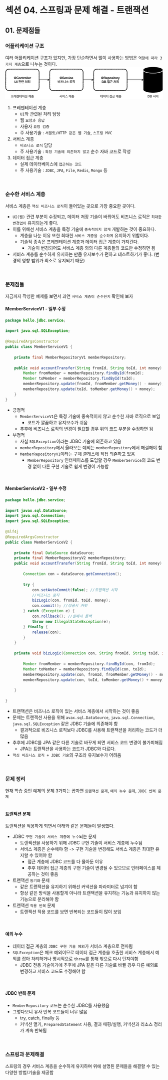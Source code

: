 # 섹션 04. 스프링과 문제 해결 - 트랜잭션
## 01. 문제점들
### 어플리케이션 구조
여러 어플리케이션 구조가 있지만, 가장 단순하면서 많이 사용하는 방법은 `역할에 따라 3가지 계층`으로 나누는 것이다.
![img_001](img/img_001.jpg)
1. 프레젠테이션 계층
   - `UI`와 관련된 처리 담당
   - 웹 `요청과 응답`
   - 사용자 `요청 검증`
   - 주 사용기술 : `서블릿/HTTP 같은 웹 기술`, `스프링 MVC`
2. 서비스 계층
   - `비즈니스 로직` 담당
   - 주 사용기술 : `특정 기술에 의존하지 않고` 순수 자바 코드로 작성
3. 데이터 접근 계층
   - 실제 데이터베이스에 `접근하는 코드`
   - 주 사용기술 : `JDBC`, `JPA`, `File`, `Redis`, `Mongo` 등  
<br/>

### 순수한 서비스 계층
서비스 계층은 `핵심 비즈니스 로직`이 들어있는 곳으로 가장 중요한 곳이다.<br/>
- `UI(웹)` 관련 부분이 수정되고, 데이터 저장 기술이 바뀌어도 비즈니스 로직은 `최대한 변경없이` 유지되는게 좋다.
- 이를 위해선 서비스 계층을 특정 기술에 `종속적이지 않게` 개발하는 것이 중요하다.
  - 계층을 나눈 이유 또한 최대한 `서비스 계층을 순수하게` 유지하기 위함이다.
  - 기술적 종속은 프레젠테이션 계층과 데이터 접근 계층이 가져간다.
    - 기술이 변경되어도 서비스 계층 외의 다른 계층들의 코드만 수정하면 됨
- 서비스 계층를 순수하게 유지하는 만큼 유지보수가 편하고 테스트하기가 좋다. (변경의 영향 범위가 최소로 유지되기 때문)  
<br/>

### 문제점들
지금까지 작성한 예제를 보면서 과연 `서비스 계층이 순수한지` 확인해 보자
#### MemberServiceV1 - 일부 수정
```java
package hello.jdbc.service;

import java.sql.SQLException;

@RequiredArgsConstructor
public class MemberServiceV1 {
    
    private final MemberRepositoryV1 memberRepository;
    
    public void accountTransfer(String fromId, String toId, int money) throws SQLException {
        Member fromMember = memberRepository.findById(fromId);
        Member toMember = memberRepository.findById(toId);
        memberRepository.update(fromId, fromMember.getMoney() - money);
        memberRepository.update(toId, toMember.getMoney() + money);
    }
}
```
- 긍정적
  - `MemberServiceV1`은 특정 기술에 종속적이지 않고 순수한 자바 로직으로 보임
    - 코드가 깔끔하고 유지보수가 쉬움
  - 추후에 비즈니스 로직의 변경이 필요할 경우 위의 코드 부분을 수정하면 됨
- 부정적
  - 사실 `SQLException`이라는 JDBC 기술에 의존하고 있음
  - `memberRepository`에서 올라오는 예외는 `memberRepository`에서 해결해야 함
  - `MemberRepositoryV1`이라는 구체 클래스에 직접 의존하고 있음
    - `MemberRepository` 인터페이스를 도입할 경우 `MemberService`의 코드 변경 없이 다른 구현 기술로 쉽게 변경이 가능함  
<br/>

#### MemberServiceV2 - 일부 수정
```java
package hello.jdbc.service;

import javax.sql.DataSource;
import java.sql.Connection;
import java.sql.SQLException;

@Slf4j
@RequiredArgsConstructor
public class MemberServiceV2 {
    
    private final DataSource dataSource;
    private final MemberRepositoryV2 memberRepository;
    public void accountTransfer(String fromId, String toId, int money) throws SQLException {

        Connection con = dataSource.getConnection();

        try {
            con.setAutoCommit(false); //트랜잭션 시작
            //비즈니스 로직
            bizLogic(con, fromId, toId, money);
            con.commit(); //성공시 커밋
        } catch (Exception e) {
            con.rollback(); //실패시 롤백
            throw new IllegalStateException(e);
        } finally {
            release(con);
        }
    }

    private void bizLogic(Connection con, String fromId, String toId, int money) throws SQLException {
 
        Member fromMember = memberRepository.findById(con, fromId);
        Member toMember = memberRepository.findById(con, toId);
        memberRepository.update(con, fromId, fromMember.getMoney() - money);
        memberRepository.update(con, toId, toMember.getMoney() + money);
        
    }
    
}
```
- 트랜잭션은 비즈니스 로직이 있는 서비스 계층에서 시작하는 것이 좋음
- 문제는 트랜잭션 사용을 위해 `avax.sql.DataSource`, `java.sql.Connection`, `java.sql.SQLException` 같은 JDBC 기술에 의존해야 함
  - 결과적으로 비즈니스 로직보다 JDBC를 사용해 트랜잭션을 처리하는 코드가 더 많음
- 추후에 JDBC를 JPA 같은 다른 기술로 바꾸게 되면 서비스 코드 변경이 불가피해짐
  - JPA는 트랜잭션을 사용하는 코드가 JDBC와 다르다.
- `핵심 비즈니스 로직 + JDBC 기술`의 구조라 유지보수가 어려움  
<br/>

### 문제 정리
현재 학습 중인 예제의 문제 3가지는 꼽자면 `트랜잭션 문제`, `예외 누수 문제`, `JDBC 반복 문제`  
<br/>

#### 트랜잭션 문제
트랜잭션을 적용하게 되면서 아래와 같은 문제들이 발생했다.
- JDBC `구현 기술이 서비스 계층에 누수`되는 문제
  - 트랜잭션을 사용하기 위해 JDBC 구현 기술이 서비스 계층에 누수됨
  - 서비스 계층은 순수해야 함 -> 구현 기술을 변경해도 서비스 계층은 최대한 유지할 수 있어야 함
    - 접근 계층에 JDBC 코드를 다 몰아둔 이유
    - 추후 데이터 접근 계층의 구현 기술이 변경될 수 있으므로 인터페이스를 제공하는 것이 좋음
- 트랜잭션 `동기화` 문제
  - 같은 트랜잭션을 유지하기 위해선 커낵션을 파라미터로 넘겨야 함
  - 항상 같은 방식을 사용할게 아니라 트랜잭션을 유지하는 기능과 유지하지 않는 기능으로 분리해야 함
- 트랜잭션 `적용 반복` 문제
  - 트랜잭션 적용 코드를 보면 반복되는 코드들이 많이 보임  
<br/>

#### 예외 누수
- 데이터 접근 계층의 `JDBC 구현 기술 예외`가 서비스 계층으로 전파됨
- `SQLException`은 체크 예외이므로 데이터 접근 계층을 호출한 서비스 계층에서 예외를 잡아 처리하거나 명시적으로 `throw`를 통해 밖으로 다시 던져야함
  - JDBC 전용 기술이기에 추후에 JPA 같은 다른 기술로 바뀔 경우 다른 예외로 변경하고 서비스 코드도 수정해야 함  
<br/>

#### JDBC 반복 문제
- `MemberRepository` 코드는 순수한 JDBC를 사용했음
- 그렇다보니 유사 반복 코드들이 너무 많음
  - try, catch, finally 등
  - 커넥션 열기, `PreparedStatement` 사용, 결과 매핑/실행, 커넥션과 리소스 정리가 계속 반복됨  
<br/>

### 스프링과 문제해결
스프링의 경우 서비스 계층을 순수하게 유지하며 위에 설명된 문제들을 해결할 수 있는 다양한 방법/기술을 제공함